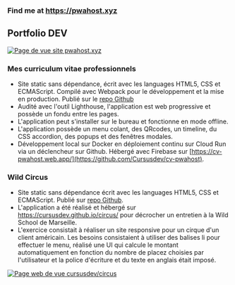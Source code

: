### Find me at https://pwahost.xyz

## Portfolio DEV

[![Page de vue site pwahost.xyz](http://localhost:8080/img/PerformCV.3ebd18935fcabbe453df1f631d3c4709.png)](https://pwahost.xyz/)

### Mes curriculum vitae professionnels

* Site static sans dépendance, écrit avec les languages HTML5, CSS et ECMAScript. Compilé avec Webpack pour le développement et la mise en production. Publié sur le [repo Github](https://github.com/Cursusdev/cv-pwahost)
* Audité avec l'outil Lighthouse, l'application est web progressive et possède un fondu entre les pages.
* L'application peut s'installer sur le bureau et fonctionne en mode offline.
* L'application possède un menu colant, des QRcodes, un timeline, du CSS accordion, des popups et des fenêtres modales.
* Développement local sur Docker en déploiement continu sur Cloud Run via un déclencheur sur Github. Hébergé avec Firebase sur [https://cv-pwahost.web.app/](https://github.com/Cursusdev/cv-pwahost).

### Wild Circus

* Site static sans dépendance écrit avec les languages HTML5, CSS et ECMAScript. Publié sur [repo Github](https://github.com/Cursusdev/circus).
* L'application a été réalisé et hébergé sur https://cursusdev.github.io/circus/ pour décrocher un entretien à la Wild School de Marseille.
* L'exercice consistait à réaliser un site responsive pour un cirque d'un client américain. Les besoins consistaient à utiliser des balises li pour effectuer le menu, réalisé une UI qui calcule le montant automatiquement en fonction du nombre de placez choisies par l'utilisateur et la police d'écriture et du texte en anglais était imposé.

[![Page web de vue cursusdev/circus](http://localhost:8080/img/capture-circus_240x166w.9ab4b7a6a4c37b2b40fc9a0380730a4d.png)](https://cursusdev.github.io/circus/)

